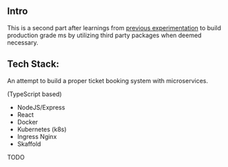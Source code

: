 ## Intro

This is a second part after learnings from [previous experimentation](https://github.com/bhuone-garbu/ms-blog) to build production grade ms by utilizing third party packages when deemed necessary.

## Tech Stack:

An attempt to build a proper ticket booking system with microservices.

(TypeScript based)
* NodeJS/Express
* React
* Docker
* Kubernetes (k8s)
* Ingress Nginx
* Skaffold

TODO
